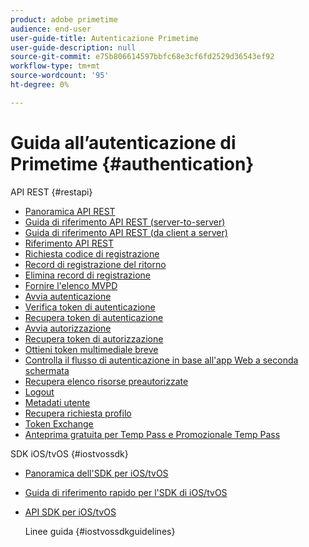 ```yaml
---
product: adobe primetime
audience: end-user
user-guide-title: Autenticazione Primetime
user-guide-description: null
source-git-commit: e75b806614597bbfc68e3cf6fd2529d36543ef92
workflow-type: tm+mt
source-wordcount: '95'
ht-degree: 0%

---
```



# Guida all’autenticazione di Primetime {#authentication}

API REST {#restapi}

- [Panoramica API REST](/help/authentication/rest-api-overview.md)
- [Guida di riferimento API REST (server-to-server)](/help/authentication/rest-api-cookbook-servertoserver.md)
- [Guida di riferimento API REST (da client a server)](/help/authentication/rest-api-cookbook-clienttoserver.md)
- [Riferimento API REST](/help/authentication/rest-api-reference.md)
- [Richiesta codice di registrazione](/help/authentication/registration-code-request.md)
- [Record di registrazione del ritorno](/help/authentication/return-registration-record.md)
- [Elimina record di registrazione](/help/authentication/delete-registration-record.md)
- [Fornire l&#39;elenco MVPD](/help/authentication/provide-mvpd-list.md)
- [Avvia autenticazione](/help/authentication/initiate-authentication.md)
- [Verifica token di autenticazione](/help/authentication/check-authentication-token.md)
- [Recupera token di autenticazione](/help/authentication/retrieve-authentication-token.md)
- [Avvia autorizzazione](/help/authentication/initiate-authorization.md)
- [Recupera token di autorizzazione](/help/authentication/retrieve-authorization-token.md)
- [Ottieni token multimediale breve](/help/authentication/obtain-short-media-token.md)
- [Controlla il flusso di autenticazione in base all&#39;app Web a seconda schermata](/help/authentication/check-authentication-flow-by-second-screen-web-app.md)
- [Recupera elenco risorse preautorizzate](/help/authentication/retrieve-list-of-preauthorized-resources.md)
- [Logout](/help/authentication/logout.md)
- [Metadati utente](/help/authentication/user-metadata.md)
- [Recupera richiesta profilo](/help/authentication/retrieve-profilerequest.md)
- [Token Exchange](/help/authentication/token-exchange.md)
- [Anteprima gratuita per Temp Pass e Promozionale Temp Pass](/help/authentication/free-preview-for-temp-pass-and-promotional-temp-pass.md)

SDK iOS/tvOS {#iostvossdk}

- [Panoramica dell&#39;SDK per iOS/tvOS](/help/authentication/iostvos-sdk-overview.md)
- [Guida di riferimento rapido per l&#39;SDK di iOS/tvOS](/help/authentication/iostvos-sdk-cookbook.md)
- [API SDK per iOS/tvOS](/help/authentication/iostvos-sdk-api-reference.md)

   Linee guida {#iostvossdkguidelines}


